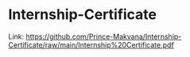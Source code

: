 # Internship-Certificate

Link: https://github.com/Prince-Makvana/Internship-Certificate/raw/main/Internship%20Certificate.pdf
